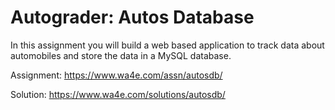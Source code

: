# Autograder: Autos Database

In this assignment you will build a web based application to track data about automobiles and store the data in a MySQL database.

Assignment: https://www.wa4e.com/assn/autosdb/

Solution: https://www.wa4e.com/solutions/autosdb/
